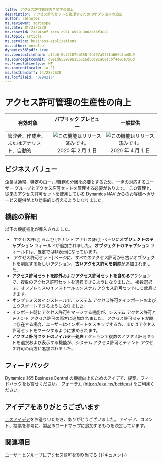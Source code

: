 ```yaml
---
title: アクセス許可管理の生産性の向上
description: アクセス許可セットを管理するためのオプションの追加
author: relnotes
ms.reviewer: sgroespe
ms.date: 04/21/2020
ms.assetid: 7c301a0f-4aca-e911-a968-000d3a4f3883
ms.topic: article
ms.service: business-applications
ms.author: bnielse
dynamics365pdf: true
ms.openlocfilehash: affb6f0c72187eb488f4b097a92f1a669d5ae8b9
ms.sourcegitcommit: d891d652909a155016d30391a09acbf4e20a756d
ms.translationtype: HT
ms.contentlocale: ja-JP
ms.lasthandoff: 04/28/2020
ms.locfileid: "3294217"
---
```

# <a name="productivity-improvements-in-permissions-management"></a>アクセス許可管理の生産性の向上


| 有効対象    |  パブリック プレビュー | 一般提供 | 
| ---------- | :----------: |:----------: |
|管理者、作成者、またはアナリスト、自動的|![この機能はリリース済みです。](/dynamics365-release-plan/media/green-checkmark.png "この機能はリリース済みです。") 2020 年 2 月 1 日| ![この機能はリリース済みです。](/dynamics365-release-plan/media/green-checkmark.png "この機能はリリース済みです。") 2020 年 4 月 1 日|


## <a name="business-value"></a>ビジネス バリュー
<!-- bv start -->
企業は通常、特定のロール/職務の分離を必要とするため、一連の対応するユーザー グループとアクセス許可セットを管理する必要があります。 この管理と、従来のアクセス許可セットを使用している Dynamics NAV からのお客様へのサービス提供がより効率的に行えるようになりました。
<!-- bv end -->



## <a name="feature-details"></a>機能の詳細
<!--feature detail start -->
以下の機能強化が導入されました。

- [アクセス許可] および [テナント アクセス許可] ページに**オブジェクトのキャプション** フィールドが追加されました。 **オブジェクトのキャプション** フィールドは、既定では非表示になっています。
- [アクセス許可セット] ページに、すべてのアクセス許可から古いオブジェクトを削除する新しいアクション、**古いアクセス許可を削除**が追加されました。
- **アクセス許可セットを除外**および**アクセス許可セットを含める**アクションで、複数のアクセス許可セットを選択できるようになりました。 複数選択は、オンプレミスのインストールのシステム アクセス許可セットにも使用できます。
- オンプレミスのインストールで、システム アクセス許可をインポートおよびエクスポートできるようになりました。
- インポート時にアクセス許可をマージする機能が、システム アクセス許可とテナント アクセス許可の両方に追加されました。 アクセス許可セットが既に存在する場合、ユーザーはインポートをスキップするか、またはアクセス許可セットをマージするように求められます。
- **アクセス許可セットのフィルター処理**アクションで複数のアクセス許可セットを選択および表示する機能が、システム アクセス許可とテナント アクセス許可の両方に追加されました。
<!--feature detail end -->






## <a name="tell-us-what-you-think"></a>フィードバック
Dynamics 365 Business Central の機能向上のためのアイデア、提案、フィードバックをお寄せください。 フォーラム (https://aka.ms/bcideas) をご利用ください。



## <a name="thank-you-for-your-idea"></a>アイデアをありがとうございます
[このアイデア](https://experience.dynamics.com/ideas/idea/?ideaid=bb59f6f9-b7f3-e811-a140-0003ff68d8c6)をお送りいただき、ありがとうございました。 アイデア、コメント、投票を参考に、製品のロードマップに追加するものを決定しています。

## <a name="see-also"></a>関連項目

<!--docs start-->
[ユーザーとグループにアクセス許可を割り当てる](https://docs.microsoft.com/dynamics365/business-central/ui-define-granular-permissions) (ドキュメント)
<!--docs end-->
